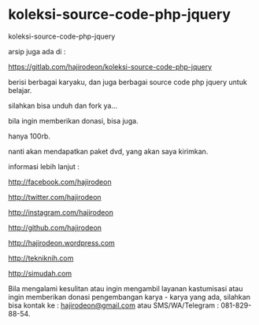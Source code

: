 # koleksi-source-code-php-jquery
koleksi-source-code-php-jquery





arsip juga ada di :

https://gitlab.com/hajirodeon/koleksi-source-code-php-jquery







berisi berbagai karyaku, dan juga berbagai source code php jquery untuk belajar.

silahkan bisa unduh dan fork ya...

bila ingin memberikan donasi, bisa juga.

hanya 100rb.


nanti akan mendapatkan paket dvd, yang akan saya kirimkan.



informasi lebih lanjut :

http://facebook.com/hajirodeon

http://twitter.com/hajirodeon

http://instagram.com/hajirodeon

http://github.com/hajirodeon

http://hajirodeon.wordpress.com

http://tekniknih.com

http://simudah.com


Bila mengalami kesulitan atau ingin mengambil layanan kastumisasi atau ingin memberikan donasi pengembangan karya - karya yang ada, silahkan bisa kontak ke : hajirodeon@gmail.com atau SMS/WA/Telegram : 081-829-88-54.
